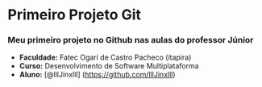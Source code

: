# Primeiro Projeto Git

### Meu primeiro projeto no Github nas aulas do professor Júnior

- **Faculdade:** Fatec Ogari de Castro Pacheco (itapira)
- **Curso:** Desenvolvimento de Software Multiplataforma
- **Aluno:** [@lllJinxlll] (https://github.com/lllJinxlll)
